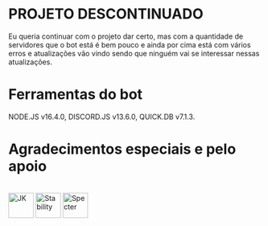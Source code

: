 # PROJETO DESCONTINUADO

Eu queria continuar com o projeto dar certo, mas com a quantidade de servidores que o bot está é bem pouco e ainda por cima está com vários erros e atualizações vão vindo sendo que ninguém vai se interessar nessas atualizações.

# Ferramentas do bot

NODE.JS v16.4.0, DISCORD.JS v13.6.0, QUICK.DB v7.1.3.

# Agradecimentos especiais e pelo apoio

<div style="display: inline_block"><br>
  <img align="center" alt="JK" height="50" width="50" src="https://cdn.discordapp.com/icons/786677580970328094/234f2029a4142b91c2420a7f8c9270d6.png?size=2048">
  <img align="center" alt="Stability" height="50" width="50" src="https://cdn.discordapp.com/attachments/878272706473242655/958322615573954641/logo_null_0pGXyF.png?size=2048">
  <img align="center" alt="Specter" height="50" width="50" src="https://cdn.discordapp.com/icons/916730237667115028/b29671193b272a3bc624936ee7a997e2.png?size=2048">
</div>
